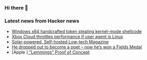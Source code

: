 ### Hi there 👋

<!--
**arashid-sh/arashid-sh** is a ✨ _special_ ✨ repository because its `README.md` (this file) appears on your GitHub profile.

Here are some ideas to get you started:

- 🔭 I’m currently working on ...
- 🌱 I’m currently learning ...
- 👯 I’m looking to collaborate on ...
- 🤔 I’m looking for help with ...
- 💬 Ask me about ...
- 📫 How to reach me: ...
- 😄 Pronouns: ...
- ⚡ Fun fact: ...
-->

### Latest news from Hacker news
<!-- BLOG-POST-LIST:START -->
- [Windows x64 handcrafted token stealing kernel-mode shellcode](https://github.com/winterknife/PINKPANTHER)
- [Xbox Cloud throttles performance if user agent is Linux](https://old.reddit.com/r/xcloud/comments/vrfmuz/quality_on_linux/)
- [Solar-powered, Self-hosted Low-tech Magazine](https://solar.lowtechmagazine.com/about.html)
- [He dropped out to become a poet – now he’s won a Fields Medal](https://www.quantamagazine.org/june-huh-high-school-dropout-wins-the-fields-medal-20220705/)
- [Apple ][ &quot;Lemmings&quot; Proof of Concept](http://www.deater.net/weave/vmwprod/lemm/)
<!-- BLOG-POST-LIST:END -->
